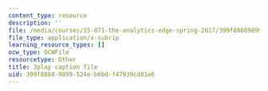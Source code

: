 ```yaml
---
content_type: resource
description: ''
file: /media/courses/15-071-the-analytics-edge-spring-2017/399f88689899524eb6bdf47939cd81e6_xYnq8nVcN4g.vtt
file_type: application/x-subrip
learning_resource_types: []
ocw_type: OCWFile
resourcetype: Other
title: 3play caption file
uid: 399f8868-9899-524e-b6bd-f47939cd81e6
---
```

